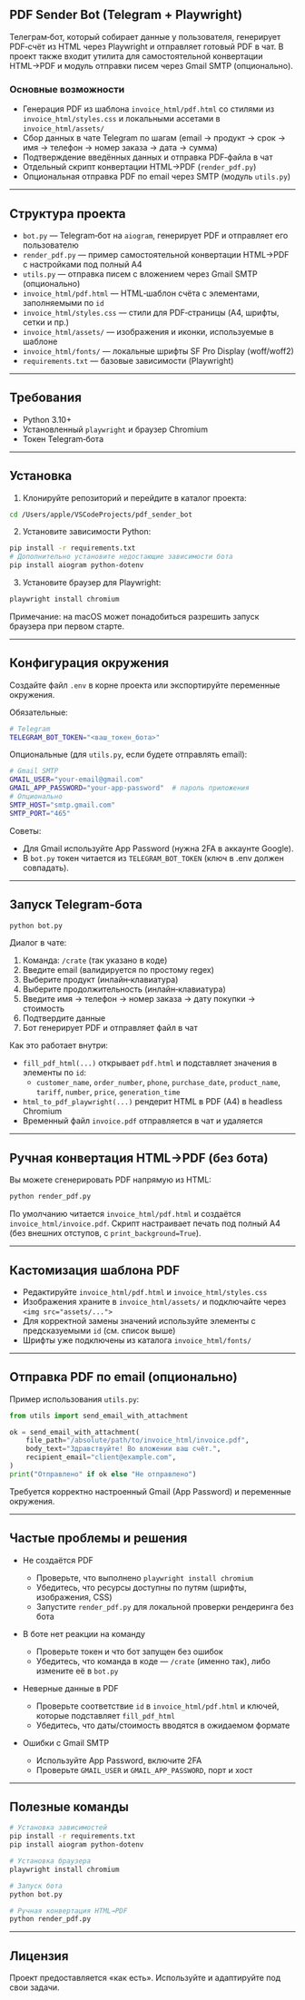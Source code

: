 ## PDF Sender Bot (Telegram + Playwright)

Телеграм‑бот, который собирает данные у пользователя, генерирует PDF‑счёт из HTML через Playwright и отправляет готовый PDF в чат. В проект также входит утилита для самостоятельной конвертации HTML→PDF и модуль отправки писем через Gmail SMTP (опционально).

### Основные возможности
- Генерация PDF из шаблона `invoice_html/pdf.html` со стилями из `invoice_html/styles.css` и локальными ассетами в `invoice_html/assets/`
- Сбор данных в чате Telegram по шагам (email → продукт → срок → имя → телефон → номер заказа → дата → сумма)
- Подтверждение введённых данных и отправка PDF‑файла в чат
- Отдельный скрипт конвертации HTML→PDF (`render_pdf.py`)
- Опциональная отправка PDF по email через SMTP (модуль `utils.py`)

---

## Структура проекта
- `bot.py` — Telegram‑бот на `aiogram`, генерирует PDF и отправляет его пользователю
- `render_pdf.py` — пример самостоятельной конвертации HTML→PDF с настройками под полный A4
- `utils.py` — отправка писем с вложением через Gmail SMTP (опционально)
- `invoice_html/pdf.html` — HTML‑шаблон счёта с элементами, заполняемыми по `id`
- `invoice_html/styles.css` — стили для PDF‑страницы (A4, шрифты, сетки и пр.)
- `invoice_html/assets/` — изображения и иконки, используемые в шаблоне
- `invoice_html/fonts/` — локальные шрифты SF Pro Display (woff/woff2)
- `requirements.txt` — базовые зависимости (Playwright)

---

## Требования
- Python 3.10+
- Установленный `playwright` и браузер Chromium
- Токен Telegram‑бота

---

## Установка
1) Клонируйте репозиторий и перейдите в каталог проекта:
```bash
cd /Users/apple/VSCodeProjects/pdf_sender_bot
```

2) Установите зависимости Python:
```bash
pip install -r requirements.txt
# Дополнительно установите недостающие зависимости бота
pip install aiogram python-dotenv
```

3) Установите браузер для Playwright:
```bash
playwright install chromium
```

Примечание: на macOS может понадобиться разрешить запуск браузера при первом старте.

---

## Конфигурация окружения
Создайте файл `.env` в корне проекта или экспортируйте переменные окружения.

Обязательные:
```bash
# Telegram
TELEGRAM_BOT_TOKEN="<ваш_токен_бота>"
```

Опциональные (для `utils.py`, если будете отправлять email):
```bash
# Gmail SMTP
GMAIL_USER="your-email@gmail.com"
GMAIL_APP_PASSWORD="your-app-password"  # пароль приложения
# Опционально
SMTP_HOST="smtp.gmail.com"
SMTP_PORT="465"
```

Советы:
- Для Gmail используйте App Password (нужна 2FA в аккаунте Google).
- В `bot.py` токен читается из `TELEGRAM_BOT_TOKEN` (ключ в .env должен совпадать).

---

## Запуск Telegram‑бота
```bash
python bot.py
```
Диалог в чате:
1. Команда: `/crate` (так указано в коде)
2. Введите email (валидируется по простому regex)
3. Выберите продукт (инлайн‑клавиатура)
4. Выберите продолжительность (инлайн‑клавиатура)
5. Введите имя → телефон → номер заказа → дату покупки → стоимость
6. Подтвердите данные
7. Бот генерирует PDF и отправляет файл в чат

Как это работает внутри:
- `fill_pdf_html(...)` открывает `pdf.html` и подставляет значения в элементы по `id`:
  - `customer_name`, `order_number`, `phone`, `purchase_date`, `product_name`, `tariff`, `number`, `price`, `generation_time`
- `html_to_pdf_playwright(...)` рендерит HTML в PDF (A4) в headless Chromium
- Временный файл `invoice.pdf` отправляется в чат и удаляется

---

## Ручная конвертация HTML→PDF (без бота)
Вы можете сгенерировать PDF напрямую из HTML:
```bash
python render_pdf.py
```
По умолчанию читается `invoice_html/pdf.html` и создаётся `invoice_html/invoice.pdf`. Скрипт настраивает печать под полный A4 (без внешних отступов, с `print_background=True`).

---

## Кастомизация шаблона PDF
- Редактируйте `invoice_html/pdf.html` и `invoice_html/styles.css`
- Изображения храните в `invoice_html/assets/` и подключайте через `<img src="assets/...">`
- Для корректной замены значений используйте элементы с предсказуемыми `id` (см. список выше)
- Шрифты уже подключены из каталога `invoice_html/fonts/`

---

## Отправка PDF по email (опционально)
Пример использования `utils.py`:
```python
from utils import send_email_with_attachment

ok = send_email_with_attachment(
    file_path="/absolute/path/to/invoice_html/invoice.pdf",
    body_text="Здравствуйте! Во вложении ваш счёт.",
    recipient_email="client@example.com",
)
print("Отправлено" if ok else "Не отправлено")
```
Требуется корректно настроенный Gmail (App Password) и переменные окружения.

---

## Частые проблемы и решения
- Не создаётся PDF
  - Проверьте, что выполнено `playwright install chromium`
  - Убедитесь, что ресурсы доступны по путям (шрифты, изображения, CSS)
  - Запустите `render_pdf.py` для локальной проверки рендеринга без бота

- В боте нет реакции на команду
  - Проверьте токен и что бот запущен без ошибок
  - Убедитесь, что команда в коде — `/crate` (именно так), либо измените её в `bot.py`

- Неверные данные в PDF
  - Проверьте соответствие `id` в `invoice_html/pdf.html` и ключей, которые подставляет `fill_pdf_html`
  - Убедитесь, что даты/стоимость вводятся в ожидаемом формате

- Ошибки с Gmail SMTP
  - Используйте App Password, включите 2FA
  - Проверьте `GMAIL_USER` и `GMAIL_APP_PASSWORD`, порт и хост

---

## Полезные команды
```bash
# Установка зависимостей
pip install -r requirements.txt
pip install aiogram python-dotenv

# Установка браузера
playwright install chromium

# Запуск бота
python bot.py

# Ручная конвертация HTML→PDF
python render_pdf.py
```

---

## Лицензия
Проект предоставляется «как есть». Используйте и адаптируйте под свои задачи.
